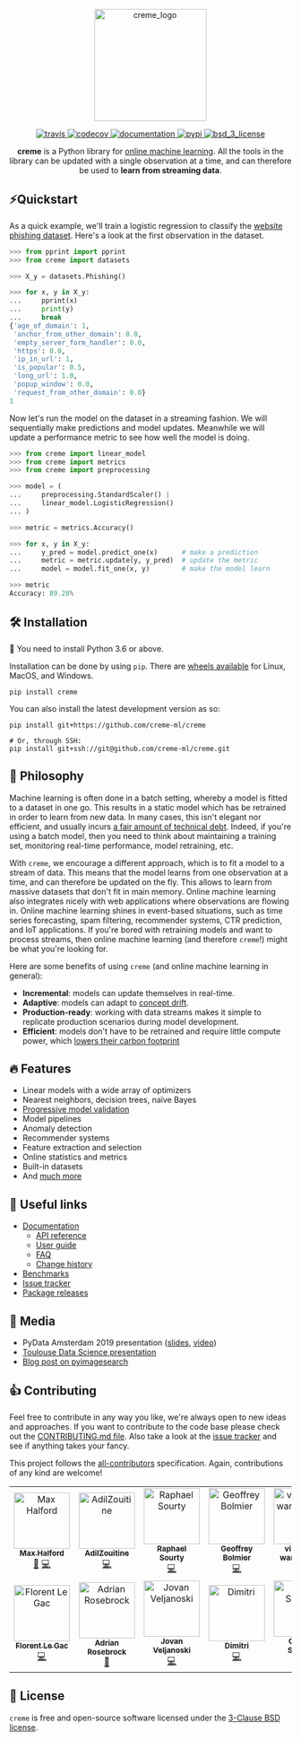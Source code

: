 <p align="center">
  <img height="200px" src="https://docs.google.com/drawings/d/e/2PACX-1vSl80T4MnWRsPX3KvlB2kn6zVdHdUleG_w2zBiLS7RxLGAHxiSYTnw3LZtXh__YMv6KcIOYOvkSt9PB/pub?w=841&h=350" alt="creme_logo">
</p>

<p align="center">
  <!-- Travis -->
  <a href="https://travis-ci.org/creme-ml/creme">
    <img src="https://img.shields.io/travis/creme-ml/creme/master.svg?style=flat-square" alt="travis">
  </a>
  <!-- Codecov -->
  <a href="https://codecov.io/gh/creme-ml/creme">
    <img src="https://img.shields.io/codecov/c/gh/creme-ml/creme.svg?style=flat-square" alt="codecov">
  </a>
  <!-- Documentation -->
  <a href="https://creme-ml.github.io/">
    <img src="https://img.shields.io/website?label=documentation&style=flat-square&url=https%3A%2F%2Fcreme-ml.github.io%2F" alt="documentation">
  </a>
  <!-- PyPI -->
  <a href="https://pypi.org/project/creme">
    <img src="https://img.shields.io/pypi/v/creme.svg?label=release&color=blue&style=flat-square" alt="pypi">
  </a>
  <!-- License -->
  <a href="https://opensource.org/licenses/BSD-3-Clause">
    <img src="https://img.shields.io/badge/License-BSD%203--Clause-blue.svg?style=flat-square" alt="bsd_3_license">
  </a>
</p>

<p align="center">
  <b>creme</b> is a Python library for <a href="https://www.wikiwand.com/en/Online_machine_learning">online machine learning</a>. All the tools in the library can be updated with a single observation at a time, and can therefore be used to <b>learn from streaming data</b>.
</p>

## ⚡️Quickstart

As a quick example, we'll train a logistic regression to classify the [website phishing dataset](http://archive.ics.uci.edu/ml/datasets/Website+Phishing). Here's a look at the first observation in the dataset.

```python
>>> from pprint import pprint
>>> from creme import datasets

>>> X_y = datasets.Phishing()

>>> for x, y in X_y:
...     pprint(x)
...     print(y)
...     break
{'age_of_domain': 1,
 'anchor_from_other_domain': 0.0,
 'empty_server_form_handler': 0.0,
 'https': 0.0,
 'ip_in_url': 1,
 'is_popular': 0.5,
 'long_url': 1.0,
 'popup_window': 0.0,
 'request_from_other_domain': 0.0}
1

```

Now let's run the model on the dataset in a streaming fashion. We will sequentially make predictions and model updates. Meanwhile we will update a performance metric to see how well the model is doing.

```python
>>> from creme import linear_model
>>> from creme import metrics
>>> from creme import preprocessing

>>> model = (
...     preprocessing.StandardScaler() |
...     linear_model.LogisticRegression()
... )

>>> metric = metrics.Accuracy()

>>> for x, y in X_y:
...     y_pred = model.predict_one(x)      # make a prediction
...     metric = metric.update(y, y_pred)  # update the metric
...     model = model.fit_one(x, y)        # make the model learn

>>> metric
Accuracy: 89.28%

```

## 🛠 Installation

:snake: You need to install Python 3.6 or above.

Installation can be done by using `pip`. There are [wheels available](https://pypi.org/project/creme/#files) for Linux, MacOS, and Windows.

    pip install creme

You can also install the latest development version as so:

    pip install git+https://github.com/creme-ml/creme

    # Or, through SSH:
    pip install git+ssh://git@github.com/creme-ml/creme.git

## 🧠 Philosophy

Machine learning is often done in a batch setting, whereby a model is fitted to a dataset in one go. This results in a static model which has be retrained in order to learn from new data. In many cases, this isn't elegant nor efficient, and usually incurs [a fair amount of technical debt](https://research.google/pubs/pub43146/). Indeed, if you're using a batch model, then you need to think about maintaining a training set, monitoring real-time performance, model retraining, etc.

With `creme`, we encourage a different approach, which is to fit a model to a stream of data. This means that the model learns from one observation at a time, and can therefore be updated on the fly. This allows to learn from massive datasets that don't fit in main memory. Online machine learning also integrates nicely with web applications where observations are flowing in. Online machine learning shines in event-based situations, such as time series forecasting, spam filtering, recommender systems, CTR prediction, and IoT applications. If you're bored with retraining models and want to process streams, then online machine learning (and therefore `creme`!) might be what you're looking for.

Here are some benefits of using `creme` (and online machine learning in general):

- **Incremental**: models can update themselves in real-time.
- **Adaptive**: models can adapt to [concept drift](https://www.wikiwand.com/en/Concept_drift).
- **Production-ready**: working with data streams makes it simple to replicate production scenarios during model development.
- **Efficient**: models don't have to be retrained and require little compute power, which [lowers their carbon footprint](https://arxiv.org/abs/1907.10597)

## 🔥 Features

- Linear models with a wide array of optimizers
- Nearest neighbors, decision trees, naïve Bayes
- [Progressive model validation](https://hunch.net/~jl/projects/prediction_bounds/progressive_validation/coltfinal.pdf)
- Model pipelines
- Anomaly detection
- Recommender systems
- Feature extraction and selection
- Online statistics and metrics
- Built-in datasets
- And [much more](https://creme-ml.github.io/api.html)

## 🔗 Useful links

- [Documentation](https://creme-ml.github.io/)
  - [API reference](https://creme-ml.github.io/api.html)
  - [User guide](https://creme-ml.github.io/user-guide.html)
  - [FAQ](https://creme-ml.github.io/faq.html)
  - [Change history](https://creme-ml.github.io/changelog.html)
- [Benchmarks](https://github.com/creme-ml/creme/tree/master/benchmarks)
- [Issue tracker](https://github.com/creme-ml/creme/issues)
- [Package releases](https://pypi.org/project/creme/#history)

## 💬 Media

- PyData Amsterdam 2019 presentation ([slides](https://maxhalford.github.io/slides/creme-pydata/), [video](https://www.youtube.com/watch?v=P3M6dt7bY9U&list=PLGVZCDnMOq0q7_6SdrC2wRtdkojGBTAht&index=11))
- [Toulouse Data Science presentation](https://maxhalford.github.io/slides/creme-tds/)
- [Blog post on pyimagesearch](https://www.pyimagesearch.com/2019/06/17/online-incremental-learning-with-keras-and-creme/)

## 👍 Contributing

Feel free to contribute in any way you like, we're always open to new ideas and approaches. If you want to contribute to the code base please check out the [CONTRIBUTING.md file](https://github.com/creme-ml/creme/blob/master/CONTRIBUTING.md). Also take a look at the [issue tracker](https://github.com/creme-ml/creme/issues) and see if anything takes your fancy.

This project follows the [all-contributors](https://github.com/all-contributors/all-contributors) specification. Again, contributions of any kind are welcome!

<!-- ALL-CONTRIBUTORS-LIST:START - Do not remove or modify this section -->
<!-- prettier-ignore-start -->
<!-- markdownlint-disable -->
<table>
  <tr>
    <td align="center"><a href="https://maxhalford.github.io"><img src="https://avatars1.githubusercontent.com/u/8095957?v=4" width="100px;" alt="Max Halford"/><br /><sub><b>Max Halford</b></sub></a><br /><a href="#projectManagement-MaxHalford" title="Project Management">📆</a> <a href="https://github.com/creme-ml/creme/commits?author=MaxHalford" title="Code">💻</a></td>
    <td align="center"><a href="https://github.com/AdilZouitine"><img src="https://avatars0.githubusercontent.com/u/24889239?v=4" width="100px;" alt="AdilZouitine"/><br /><sub><b>AdilZouitine</b></sub></a><br /><a href="https://github.com/creme-ml/creme/commits?author=AdilZouitine" title="Code">💻</a></td>
    <td align="center"><a href="https://github.com/raphaelsty"><img src="https://avatars3.githubusercontent.com/u/24591024?v=4" width="100px;" alt="Raphael Sourty"/><br /><sub><b>Raphael Sourty</b></sub></a><br /><a href="https://github.com/creme-ml/creme/commits?author=raphaelsty" title="Code">💻</a></td>
    <td align="center"><a href="http://www.linkedin.com/in/gbolmier"><img src="https://avatars0.githubusercontent.com/u/25319692?v=4" width="100px;" alt="Geoffrey Bolmier"/><br /><sub><b>Geoffrey Bolmier</b></sub></a><br /><a href="https://github.com/creme-ml/creme/commits?author=gbolmier" title="Code">💻</a></td>
    <td align="center"><a href="http://koaning.io"><img src="https://avatars1.githubusercontent.com/u/1019791?v=4" width="100px;" alt="vincent d warmerdam "/><br /><sub><b>vincent d warmerdam </b></sub></a><br /><a href="https://github.com/creme-ml/creme/commits?author=koaning" title="Code">💻</a></td>
    <td align="center"><a href="https://github.com/VaysseRobin"><img src="https://avatars2.githubusercontent.com/u/32324822?v=4" width="100px;" alt="VaysseRobin"/><br /><sub><b>VaysseRobin</b></sub></a><br /><a href="https://github.com/creme-ml/creme/commits?author=VaysseRobin" title="Code">💻</a></td>
    <td align="center"><a href="https://github.com/tweakyllama"><img src="https://avatars0.githubusercontent.com/u/7049400?v=4" width="100px;" alt="Lygon Bowen-West"/><br /><sub><b>Lygon Bowen-West</b></sub></a><br /><a href="https://github.com/creme-ml/creme/commits?author=tweakyllama" title="Code">💻</a></td>
  </tr>
  <tr>
    <td align="center"><a href="https://github.com/flegac"><img src="https://avatars2.githubusercontent.com/u/4342302?v=4" width="100px;" alt="Florent Le Gac"/><br /><sub><b>Florent Le Gac</b></sub></a><br /><a href="https://github.com/creme-ml/creme/commits?author=flegac" title="Code">💻</a></td>
    <td align="center"><a href="http://www.pyimagesearch.com"><img src="https://avatars2.githubusercontent.com/u/759645?v=4" width="100px;" alt="Adrian Rosebrock"/><br /><sub><b>Adrian Rosebrock</b></sub></a><br /><a href="#blog-jrosebr1" title="Blogposts">📝</a></td>
    <td align="center"><a href="https://github.com/JovanVeljanoski"><img src="https://avatars1.githubusercontent.com/u/18574951?v=4" width="100px;" alt="Jovan Veljanoski"/><br /><sub><b>Jovan Veljanoski</b></sub></a><br /><a href="https://github.com/creme-ml/creme/commits?author=JovanVeljanoski" title="Code">💻</a></td>
    <td align="center"><a href="https://github.com/d-me-tree"><img src="https://avatars1.githubusercontent.com/u/4955958?v=4" width="100px;" alt="Dimitri"/><br /><sub><b>Dimitri</b></sub></a><br /><a href="https://github.com/creme-ml/creme/commits?author=d-me-tree" title="Code">💻</a></td>
    <td align="center"><a href="https://github.com/greatsharma"><img src="https://avatars0.githubusercontent.com/u/32649388?v=4" width="100px;" alt="Gaurav Sharma"/><br /><sub><b>Gaurav Sharma</b></sub></a><br /><a href="https://github.com/creme-ml/creme/commits?author=greatsharma" title="Code">💻</a></td>
  </tr>
</table>
<!-- markdownlint-enable -->
<!-- prettier-ignore-end -->
<!-- ALL-CONTRIBUTORS-LIST:END -->

## 📝 License

`creme` is free and open-source software licensed under the [3-Clause BSD license](https://github.com/creme-ml/creme/blob/master/LICENSE).
